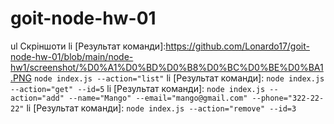 # goit-node-hw-01
ul Скріншоти
li [Результат команди]:https://github.com/Lonardo17/goit-node-hw-01/blob/main/node-hw1/screenshot/%D0%A1%D0%BD%D0%B8%D0%BC%D0%BE%D0%BA1.PNG ``` node index.js --action="list" ```
li [Результат команди]: ``` node index.js --action="get" --id=5 ```
li [Результат команди]: ``` node index.js --action="add" --name="Mango" --email="mango@gmail.com" --phone="322-22-22" ```
li [Результат команди]: ``` node index.js --action="remove" --id=3 ```
